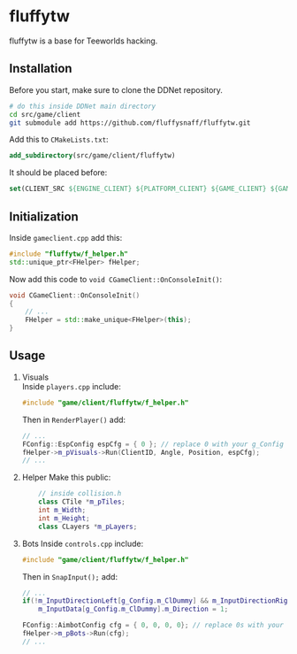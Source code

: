 # fluffytw
fluffytw is a base for Teeworlds hacking.

## Installation
Before you start, make sure to clone the DDNet repository.
```bash
# do this inside DDNet main directory
cd src/game/client
git submodule add https://github.com/fluffysnaff/fluffytw.git
```

Add this to `CMakeLists.txt`: 
```cmake
add_subdirectory(src/game/client/fluffytw)
```

It should be placed before:
```cmake
set(CLIENT_SRC ${ENGINE_CLIENT} ${PLATFORM_CLIENT} ${GAME_CLIENT} ${GAME_EDITOR} ${GAME_GENERATED_CLIENT})
```

## Initialization
Inside `gameclient.cpp` add this:
```cpp
#include "fluffytw/f_helper.h"
std::unique_ptr<FHelper> fHelper;
```

Now add this code to `void CGameClient::OnConsoleInit()`:
```cpp
void CGameClient::OnConsoleInit()
{
	// ...
	FHelper = std::make_unique<FHelper>(this);
}
```

## Usage
1. Visuals  
	Inside `players.cpp` include:
	```cpp
	#include "game/client/fluffytw/f_helper.h"
	```
	
	Then in `RenderPlayer()` add:
	```cpp
	// ...
	FConfig::EspConfig espCfg = { 0 }; // replace 0 with your g_Config variables
	fHelper->m_pVisuals->Run(ClientID, Angle, Position, espCfg);
	// ...
	```

2. Helper
	Make this public:
	```cpp
		// inside collision.h
		class CTile *m_pTiles;
		int m_Width;
		int m_Height;
		class CLayers *m_pLayers;
	```

3. Bots
	Inside `controls.cpp` include:
	```cpp
	#include "game/client/fluffytw/f_helper.h"
	```
	Then in `SnapInput();` add:
	```cpp
	// ...
	if(!m_InputDirectionLeft[g_Config.m_ClDummy] && m_InputDirectionRight[g_Config.m_ClDummy])
		m_InputData[g_Config.m_ClDummy].m_Direction = 1;

	FConfig::AimbotConfig cfg = { 0, 0, 0, 0}; // replace 0s with your g_Config variables
	fHelper->m_pBots->Run(cfg);
	// ...
	```
